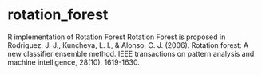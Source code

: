 # rotation_forest
R implementation of Rotation Forest
Rotation Forest is proposed in Rodriguez, J. J., Kuncheva, L. I., & Alonso, C. J. (2006). Rotation forest: A new classifier ensemble method. IEEE transactions on pattern analysis and machine intelligence, 28(10), 1619-1630.
